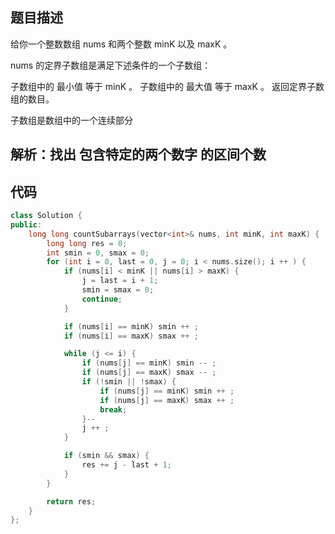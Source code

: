 ## 题目描述
给你一个整数数组 nums 和两个整数 minK 以及 maxK 。

nums 的定界子数组是满足下述条件的一个子数组：

子数组中的 最小值 等于 minK 。
子数组中的 最大值 等于 maxK 。
返回定界子数组的数目。

子数组是数组中的一个连续部分

## 解析：找出 包含特定的两个数字 的区间个数

## 代码
```c++
class Solution {
public:
    long long countSubarrays(vector<int>& nums, int minK, int maxK) {
        long long res = 0;
        int smin = 0, smax = 0;
        for (int i = 0, last = 0, j = 0; i < nums.size(); i ++ ) {
            if (nums[i] < minK || nums[i] > maxK) {
                j = last = i + 1;
                smin = smax = 0;
                continue;
            }

            if (nums[i] == minK) smin ++ ;
            if (nums[i] == maxK) smax ++ ;

            while (j <= i) {
                if (nums[j] == minK) smin -- ;
                if (nums[j] == maxK) smax -- ;
                if (!smin || !smax) {
                    if (nums[j] == minK) smin ++ ;
                    if (nums[j] == maxK) smax ++ ;
                    break;
                }--
                j ++ ;
            }

            if (smin && smax) {
                res += j - last + 1;
            }
        }

        return res;
    }
};
```

